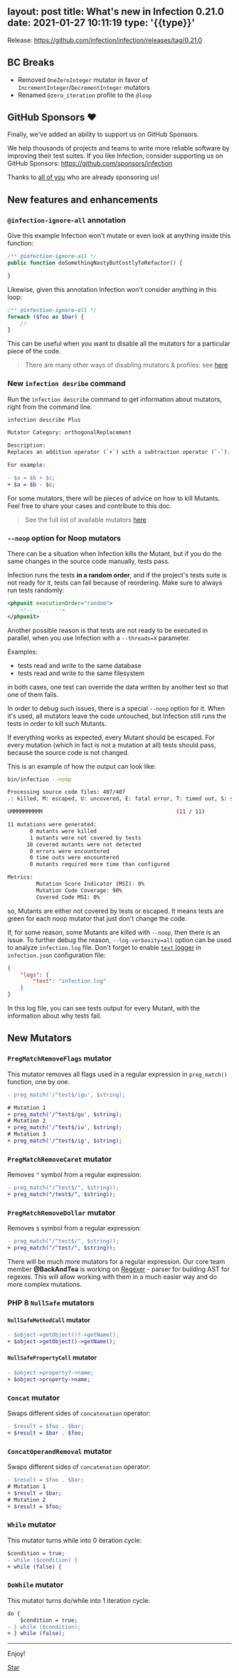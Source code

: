 layout: post
title: What's new in Infection 0.21.0
date: 2021-01-27 10:11:19
type: '{{type}}'
---

Release: https://github.com/infection/infection/releases/tag/0.21.0

## BC Breaks

* Removed `OneZeroInteger` mutator in favor of `IncrementInteger`/`DecrementInteger` mutators
* Renamed `@zero_iteration` profile to the `@loop`

## GitHub Sponsors ♥️

Finally, we've added an ability to support us on GitHub Sponsors.

We help thousands of projects and teams to write more reliable software by improving their test suites. If you like Infection, consider supporting us on GitHub Sponsors: https://github.com/sponsors/infection

Thanks to [all of you](/guide/github-sponsors.html#Our-awesome-Sponsors) who are already sponsoring us!


## New features and enhancements

### `@infection-ignore-all` annotation

Give this example Infection won't mutate or even look at anything inside this function:

```php
/** @infection-ignore-all */
public function doSomethingNastyButCostlyToRefactor() {

}
```

Likewise, given this annotation Infection won't consider anything in this loop:

```php
/** @infection-ignore-all */
foreach ($foo as $bar) {
    // 
}
```

This can be useful when you want to disable all the mutators for a particular piece of the code.

> There are many other ways of disabling mutators & profiles: see [here](/guide/how-to.html#How-to-disable-Mutators-and-profiles)

### New `infection desribe` command

Run the `infection describe` command to get information about mutators, right from the command line.

```diff
infection describe Plus

Mutator Category: orthogonalReplacement

Description:
Replaces an addition operator (`+`) with a subtraction operator (`-`).

For example:

- $a = $b + $c;
+ $a = $b - $c;
```

For some mutators, there will be pieces of advice on how to kill Mutants. Feel free to share your cases and contribute to this doc.

> See the full list of available mutators [here](/guide/mutators.html)

### `--noop` option for Noop mutators

There can be a situation when Infection kills the Mutant, but if you do the same changes in the source code manually, tests pass.

Infection runs the tests **in a random order**, and if the project's tests suite is not ready for it, tests can fail because of reordering. Make sure to always run tests randomly:

```xml phpunit.xml
<phpunit executionOrder="random">
    <!--  ...  -->
</phpunit>
```

Another possible reason is that tests are not ready to be executed in parallel, when you use Infection with a `--threads=X` parameter.

Examples:

* tests read and write to the same database
* tests read and write to the same filesystem

in both cases, one test can override the data written by another test so that one of them fails.

In order to debug such issues, there is a special `--noop` option for it. When it's used, all mutators leave the code untouched, but Infection still runs the tests in order to kill such Mutants.

If everything works as expected, every Mutant should be escaped. For every mutation (which in fact is not a mutation at all) tests should pass, because the source code is not changed.

This is an example of how the output can look like:

```bash
bin/infection --noop

Processing source code files: 407/407
.: killed, M: escaped, U: uncovered, E: fatal error, T: timed out, S: skipped

UMMMMMMMMMM                                          (11 / 11)

11 mutations were generated:
       0 mutants were killed
       1 mutants were not covered by tests
      10 covered mutants were not detected
       0 errors were encountered
       0 time outs were encountered
       0 mutants required more time than configured

Metrics:
         Mutation Score Indicator (MSI): 0%
         Mutation Code Coverage: 90%
         Covered Code MSI: 0%
```

so, Mutants are either not covered by tests or escaped. It means tests are green for each noop mutator that just don't change the code.

If, for some reason, some Mutants are killed with `--noop`, then there is an issue. To further debug the reason, `--log-verbosity=all` option can be used to analyze `infection.log` file. Don't forget to enable [`text` logger](/guide/usage.html#Configuration-settings) in `infection.json` configuration file:

```json
{
    "logs": {
        "text": "infection.log"
    }
}
```

In this log file, you can see tests output for every Mutant, with the information about why tests fail.

## New Mutators

### `PregMatchRemoveFlags` mutator

This mutator removes all flags used in a regular expression in `preg_match()` function, one by one.

```diff
- preg_match('/^test$/igu', $string);

# Mutation 1
+ preg_match('/^test$/gu', $string);
# Mutation 2
+ preg_match('/^test$/iu', $string);
# Mutation 3
+ preg_match('/^test$/ig', $string);
```

### `PregMatchRemoveCaret` mutator

Removes `^` symbol from a regular expression:

```diff
- preg_match("/^test$/", $string));
+ preg_match("/test$/", $string));
```

### `PregMatchRemoveDollar` mutator

Removes `$` symbol from a regular expression:

```diff
- preg_match("/^test$/", $string));
+ preg_match("/^test/", $string));
```

There will be much more mutators for a regular expression. Our core team member **@BackAndTea** is working on [Regexer](https://github.com/BackEndTea/Regexer) - parser for building AST for regexes.
This will allow working with them in a much easier way and do more complex mutations.

### PHP 8 `NullSafe` mutators

#### `NullSafeMethodCall` mutator

```diff
- $object->getObject()?->getName();
+ $object->getObject()->getName();
```

#### `NullSafePropertyCall` mutator

```diff
- $object->property?->name;
+ $object->property->name;
```

### `Concat` mutator

Swaps different sides of `concatenation` operator:

```diff
- $result = $foo . $bar;
+ $result = $bar . $foo;
```

### `ConcatOperandRemoval` mutator

Swaps different sides of `concatenation` operator:

```diff
- $result = $foo . $bar;
# Mutation 1
+ $result = $bar;
# Mutation 2
+ $result = $foo;
```

### `While` mutator

This mutator turns while into 0 iteration cycle:

```diff
$condition = true;
- while ($condition) {
+ while (false) {
```

### `DoWhile` mutator

This mutator turns do/while into 1 iteration cycle:

```diff
do {
    $condition = true;
- } while ($condition);
+ } while (false);
```

------

Enjoy!

<a class="github-button" href="https://github.com/infection/infection" data-icon="octicon-star" data-show-count="true" aria-label="Star infection/infection on GitHub">Star</a>
<script async defer src="https://buttons.github.io/buttons.js"></script>

